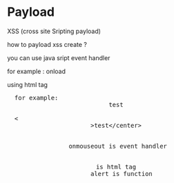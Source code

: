 # Payload
XSS (cross site Sripting payload)


how to payload xss create ?

you can use java sript event handler

for example : onload

using html tag  
<pre style="word-wrap: break-word; white-space: pre-wrap;">
  for example: <center onmouseout="alert(1)">test</center>
  &lt;<center onmouseout="alert(1)">&gt;test&lt;/center&gt;


  onmouseout is event handler 

   <center> is html tag 
   alert is function


</pre>
